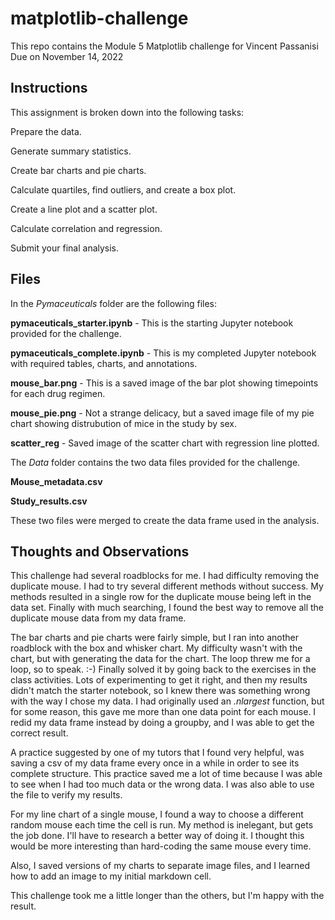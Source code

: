 # matplotlib-challenge
This repo contains the Module 5 Matplotlib challenge for Vincent Passanisi
Due on November 14, 2022

## Instructions

This assignment is broken down into the following tasks:

Prepare the data.

Generate summary statistics.

Create bar charts and pie charts.

Calculate quartiles, find outliers, and create a box plot.

Create a line plot and a scatter plot.

Calculate correlation and regression.

Submit your final analysis.

## Files

In the *Pymaceuticals* folder are the following files:

**pymaceuticals_starter.ipynb** - This is the starting Jupyter notebook provided for the challenge.

**pymaceuticals_complete.ipynb** - This is my completed Jupyter notebook with required tables, charts, and annotations.

**mouse_bar.png** - This is a saved image of the bar plot showing timepoints for each drug regimen.

**mouse_pie.png** - Not a strange delicacy, but a saved image file of my pie chart showing distrubution of mice in the study by sex.

**scatter_reg** - Saved image of the scatter chart with regression line plotted.

The *Data* folder contains the two data files provided for the challenge.

**Mouse_metadata.csv**

**Study_results.csv**

These two files were merged to create the data frame used in the analysis.

## Thoughts and Observations

This challenge had several roadblocks for me. I had difficulty removing the duplicate mouse. I had to try several different methods without success. My methods resulted in a single row for the duplicate mouse being left in the data set. Finally with much searching, I found the best way to remove all the duplicate mouse data from my data frame.

The bar charts and pie charts were fairly simple, but I ran into another roadblock with the box and whisker chart. My difficulty wasn't with the chart, but with generating the data for the chart. The loop threw me for a loop, so to speak. :-) Finally solved it by going back to the exercises in the class activities. Lots of experimenting to get it right, and then my results didn't match the starter notebook, so I knew there was something wrong with the way I chose my data. I had originally used an *.nlargest* function, but for some reason, this gave me more than one data point for each mouse. I redid my data frame instead by doing a groupby, and I was able to get the correct result.

A practice suggested by one of my tutors that I found very helpful, was saving a csv of my data frame every once in a while in order to see its complete structure. This practice saved me a lot of time because I was able to see when I had too much data or the wrong data. I was also able to use the file to verify my results.

For my line chart of a single mouse, I found a way to choose a different random mouse each time the cell is run. My method is inelegant, but gets the job done. I'll have to research a better way of doing it. I thought this would be more interesting than hard-coding the same mouse every time.

Also, I saved versions of my charts to separate image files, and I learned how to add an image to my initial markdown cell.

This challenge took me a little longer than the others, but I'm happy with the result.






